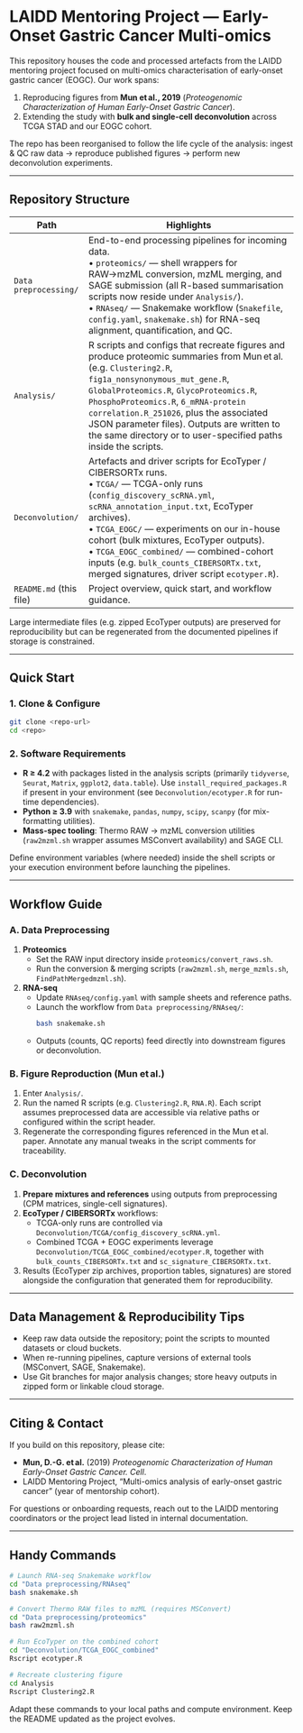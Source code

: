 # LAIDD Mentoring Project — Early-Onset Gastric Cancer Multi-omics

This repository houses the code and processed artefacts from the LAIDD mentoring project focused on multi-omics characterisation of early-onset gastric cancer (EOGC). Our work spans:

1. Reproducing figures from **Mun et al., 2019** (*Proteogenomic Characterization of Human Early-Onset Gastric Cancer*).
2. Extending the study with **bulk and single-cell deconvolution** across TCGA STAD and our EOGC cohort.

The repo has been reorganised to follow the life cycle of the analysis: ingest & QC raw data → reproduce published figures → perform new deconvolution experiments.

---

## Repository Structure

| Path | Highlights |
| --- | --- |
| `Data preprocessing/` | End-to-end processing pipelines for incoming data.<br> • `proteomics/` — shell wrappers for RAW→mzML conversion, mzML merging, and SAGE submission (all R-based summarisation scripts now reside under `Analysis/`).<br> • `RNAseq/` — Snakemake workflow (`Snakefile`, `config.yaml`, `snakemake.sh`) for RNA-seq alignment, quantification, and QC. |
| `Analysis/` | R scripts and configs that recreate figures and produce proteomic summaries from Mun et al. (e.g. `Clustering2.R`, `fig1a_nonsynonymous_mut_gene.R`, `GlobalProteomics.R`, `GlycoProteomics.R`, `PhosphoProteomics.R`, `6_mRNA-protein correlation.R_251026`, plus the associated JSON parameter files). Outputs are written to the same directory or to user-specified paths inside the scripts. |
| `Deconvolution/` | Artefacts and driver scripts for EcoTyper / CIBERSORTx runs.<br> • `TCGA/` — TCGA-only runs (`config_discovery_scRNA.yml`, `scRNA_annotation_input.txt`, EcoTyper archives).<br> • `TCGA_EOGC/` — experiments on our in-house cohort (bulk mixtures, EcoTyper outputs).<br> • `TCGA_EOGC_combined/` — combined-cohort inputs (e.g. `bulk_counts_CIBERSORTx.txt`, merged signatures, driver script `ecotyper.R`). |
| `README.md` (this file) | Project overview, quick start, and workflow guidance. |

Large intermediate files (e.g. zipped EcoTyper outputs) are preserved for reproducibility but can be regenerated from the documented pipelines if storage is constrained.

---

## Quick Start

### 1. Clone & Configure
```bash
git clone <repo-url>
cd <repo>
```

### 2. Software Requirements
- **R ≥ 4.2** with packages listed in the analysis scripts (primarily `tidyverse`, `Seurat`, `Matrix`, `ggplot2`, `data.table`). Use `install_required_packages.R` if present in your environment (see `Deconvolution/ecotyper.R` for run-time dependencies).
- **Python ≥ 3.9** with `snakemake`, `pandas`, `numpy`, `scipy`, `scanpy` (for mix-formatting utilities).
- **Mass-spec tooling**: Thermo RAW → mzML conversion utilities (`raw2mzml.sh` wrapper assumes MSConvert availability) and SAGE CLI.

Define environment variables (where needed) inside the shell scripts or your execution environment before launching the pipelines.

---

## Workflow Guide

### A. Data Preprocessing
1. **Proteomics**
   - Set the RAW input directory inside `proteomics/convert_raws.sh`.
   - Run the conversion & merging scripts (`raw2mzml.sh`, `merge_mzmls.sh`, `FindPathMergedmzml.sh`).
2. **RNA-seq**
   - Update `RNAseq/config.yaml` with sample sheets and reference paths.
   - Launch the workflow from `Data preprocessing/RNAseq/`:
     ```bash
     bash snakemake.sh
     ```
   - Outputs (counts, QC reports) feed directly into downstream figures or deconvolution.

### B. Figure Reproduction (Mun et al.)
1. Enter `Analysis/`.
2. Run the named R scripts (e.g. `Clustering2.R`, `RNA.R`). Each script assumes preprocessed data are accessible via relative paths or configured within the script header.
3. Regenerate the corresponding figures referenced in the Mun et al. paper. Annotate any manual tweaks in the script comments for traceability.

### C. Deconvolution
1. **Prepare mixtures and references** using outputs from preprocessing (CPM matrices, single-cell signatures).
2. **EcoTyper / CIBERSORTx** workflows:
   - TCGA-only runs are controlled via `Deconvolution/TCGA/config_discovery_scRNA.yml`.
   - Combined TCGA + EOGC experiments leverage `Deconvolution/TCGA_EOGC_combined/ecotyper.R`, together with `bulk_counts_CIBERSORTx.txt` and `sc_signature_CIBERSORTx.txt`.
3. Results (EcoTyper zip archives, proportion tables, signatures) are stored alongside the configuration that generated them for reproducibility.

---

## Data Management & Reproducibility Tips

- Keep raw data outside the repository; point the scripts to mounted datasets or cloud buckets.
- When re-running pipelines, capture versions of external tools (MSConvert, SAGE, Snakemake).
- Use Git branches for major analysis changes; store heavy outputs in zipped form or linkable cloud storage.

---

## Citing & Contact

If you build on this repository, please cite:
- **Mun, D.-G. et al.** (2019) *Proteogenomic Characterization of Human Early-Onset Gastric Cancer.* *Cell*.
- LAIDD Mentoring Project, “Multi-omics analysis of early-onset gastric cancer” (year of mentorship cohort).

For questions or onboarding requests, reach out to the LAIDD mentoring coordinators or the project lead listed in internal documentation.

---

## Handy Commands

```bash
# Launch RNA-seq Snakemake workflow
cd "Data preprocessing/RNAseq"
bash snakemake.sh

# Convert Thermo RAW files to mzML (requires MSConvert)
cd "Data preprocessing/proteomics"
bash raw2mzml.sh

# Run EcoTyper on the combined cohort
cd "Deconvolution/TCGA_EOGC_combined"
Rscript ecotyper.R

# Recreate clustering figure
cd Analysis
Rscript Clustering2.R
```

Adapt these commands to your local paths and compute environment. Keep the README updated as the project evolves.

